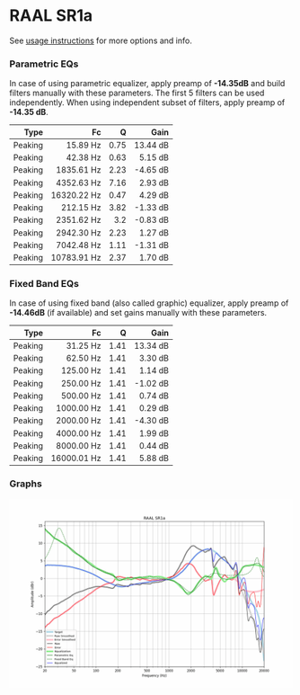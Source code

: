 # RAAL SR1a
See [usage instructions](https://github.com/jaakkopasanen/AutoEq#usage) for more options and info.

### Parametric EQs
In case of using parametric equalizer, apply preamp of **-14.35dB** and build filters manually
with these parameters. The first 5 filters can be used independently.
When using independent subset of filters, apply preamp of **-14.35 dB**.

| Type    | Fc          |    Q | Gain     |
|--------:|------------:|-----:|---------:|
| Peaking | 15.89 Hz    | 0.75 | 13.44 dB |
| Peaking | 42.38 Hz    | 0.63 | 5.15 dB  |
| Peaking | 1835.61 Hz  | 2.23 | -4.65 dB |
| Peaking | 4352.63 Hz  | 7.16 | 2.93 dB  |
| Peaking | 16320.22 Hz | 0.47 | 4.29 dB  |
| Peaking | 212.15 Hz   | 3.82 | -1.33 dB |
| Peaking | 2351.62 Hz  | 3.2  | -0.83 dB |
| Peaking | 2942.30 Hz  | 2.23 | 1.27 dB  |
| Peaking | 7042.48 Hz  | 1.11 | -1.31 dB |
| Peaking | 10783.91 Hz | 2.37 | 1.70 dB  |

### Fixed Band EQs
In case of using fixed band (also called graphic) equalizer, apply preamp of **-14.46dB**
(if available) and set gains manually with these parameters.

| Type    | Fc          |    Q | Gain     |
|--------:|------------:|-----:|---------:|
| Peaking | 31.25 Hz    | 1.41 | 13.34 dB |
| Peaking | 62.50 Hz    | 1.41 | 3.30 dB  |
| Peaking | 125.00 Hz   | 1.41 | 1.14 dB  |
| Peaking | 250.00 Hz   | 1.41 | -1.02 dB |
| Peaking | 500.00 Hz   | 1.41 | 0.74 dB  |
| Peaking | 1000.00 Hz  | 1.41 | 0.29 dB  |
| Peaking | 2000.00 Hz  | 1.41 | -4.30 dB |
| Peaking | 4000.00 Hz  | 1.41 | 1.99 dB  |
| Peaking | 8000.00 Hz  | 1.41 | 0.44 dB  |
| Peaking | 16000.01 Hz | 1.41 | 5.88 dB  |

### Graphs
![](./RAAL%20SR1a.png)